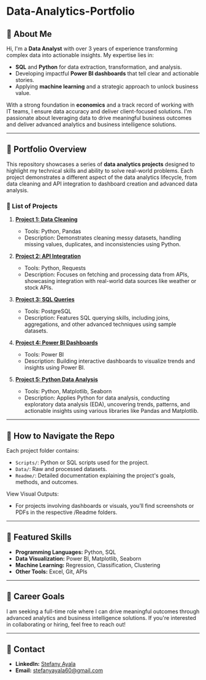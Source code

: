 # Data-Analytics-Portfolio

## 👋 About Me
Hi, I'm a **Data Analyst** with over 3 years of experience transforming complex data into actionable insights. My expertise lies in:
- **SQL** and **Python** for data extraction, transformation, and analysis.
- Developing impactful **Power BI dashboards** that tell clear and actionable stories.
- Applying **machine learning** and a strategic approach to unlock business value.

With a strong foundation in **economics** and a track record of working with IT teams, I ensure data accuracy and deliver client-focused solutions. I'm passionate about leveraging data to drive meaningful business outcomes and deliver advanced analytics and business intelligence solutions.

---

## 📂 Portfolio Overview
This repository showcases a series of **data analytics projects** designed to highlight my technical skills and ability to solve real-world problems. Each project demonstrates a different aspect of the data analytics lifecycle, from data cleaning and API integration to dashboard creation and advanced data analysis.

### 📌 List of Projects
1. **[Project 1: Data Cleaning](Project-1-Data-Cleaning/README.md)**
   - Tools: Python, Pandas
   - Description: Demonstrates cleaning messy datasets, handling missing values, duplicates, and inconsistencies using Python.

2. **[Project 2: API Integration](Project-2-API-Integration/README.md)**
   - Tools: Python, Requests
   - Description: Focuses on fetching and processing data from APIs, showcasing integration with real-world data sources like weather or stock APIs.

3. **[Project 3: SQL Queries](Project-3-SQL-Queries/README.md)**
   - Tools: PostgreSQL
   - Description: Features SQL querying skills, including joins, aggregations, and other advanced techniques using sample datasets.

4. **[Project 4: Power BI Dashboards](Project-4-PowerBI-Dashboards/README.md)**
   - Tools: Power BI
   - Description: Building interactive dashboards to visualize trends and insights using Power BI.

5. **[Project 5: Python Data Analysis](Project-5-Python-Data-Analysis/README.md)**
   - Tools: Python, Matplotlib, Seaborn
   - Description: Applies Python for data analysis, conducting exploratory data analysis (EDA), uncovering trends, patterns, and actionable insights using various libraries like Pandas and Matplotlib.

---

## 🔗 How to Navigate the Repo
Each project folder contains:
- `Scripts/`: Python or SQL scripts used for the project.
- `Data/`: Raw and processed datasets.
- `Readme/`: Detailed documentation explaining the project's goals, methods, and outcomes.

View Visual Outputs:
- For projects involving dashboards or visuals, you’ll find screenshots or PDFs in the respective /Readme folders.
  
---

## 🌟 Featured Skills
- **Programming Languages:** Python, SQL
- **Data Visualization:** Power BI, Matplotlib, Seaborn
- **Machine Learning:** Regression, Classification, Clustering
- **Other Tools:** Excel, Git, APIs

---

## 💼 Career Goals
I am seeking a full-time role where I can drive meaningful outcomes through advanced analytics and business intelligence solutions. If you're interested in collaborating or hiring, feel free to reach out!

---

## 📧 Contact
- **LinkedIn:** [Stefany Ayala](https://www.linkedin.com/in/stefany-ayala/)
- **Email:** stefanyayala60@gmail.com

